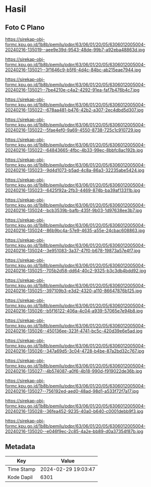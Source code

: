 # Hasil

## Foto C Plano

https://sirekap-obj-formc.kpu.go.id/1b8b/pemilu/pdpr/63/06/01/20/05/6306012005004-20240216-135019--aee9e39d-9543-48de-99b7-a92eba48863d.jpg

https://sirekap-obj-formc.kpu.go.id/1b8b/pemilu/pdpr/63/06/01/20/05/6306012005004-20240216-135021--3f1646c9-b5f6-4d4c-84bc-ab215eae7944.jpg

https://sirekap-obj-formc.kpu.go.id/1b8b/pemilu/pdpr/63/06/01/20/05/6306012005004-20240216-135021--7be4210e-c4a2-4292-91ea-faf7b476b4c7.jpg

https://sirekap-obj-formc.kpu.go.id/1b8b/pemilu/pdpr/63/06/01/20/05/6306012005004-20240216-135022--678aa481-b476-42b2-a307-2ec4dbd5d307.jpg

https://sirekap-obj-formc.kpu.go.id/1b8b/pemilu/pdpr/63/06/01/20/05/6306012005004-20240216-135022--5fae4ef0-9a69-4550-8738-725c1c910729.jpg

https://sirekap-obj-formc.kpu.go.id/1b8b/pemilu/pdpr/63/06/01/20/05/6306012005004-20240216-135022--64843665-4fbc-4b33-99ec-8bbfc8ac192b.jpg

https://sirekap-obj-formc.kpu.go.id/1b8b/pemilu/pdpr/63/06/01/20/05/6306012005004-20240216-135023--9d4d1073-b5ad-4c8a-86a3-32235abe5424.jpg

https://sirekap-obj-formc.kpu.go.id/1b8b/pemilu/pdpr/63/06/01/20/05/6306012005004-20240216-135023--6425f92a-2fb3-4469-874b-ba39af13311b.jpg

https://sirekap-obj-formc.kpu.go.id/1b8b/pemilu/pdpr/63/06/01/20/05/6306012005004-20240216-135024--bcb3539b-bafb-435f-9b03-1d97638ee3b7.jpg

https://sirekap-obj-formc.kpu.go.id/1b8b/pemilu/pdpr/63/06/01/20/05/6306012005004-20240216-135024--86b9bc4a-57e9-4635-a55e-24cbac608863.jpg

https://sirekap-obj-formc.kpu.go.id/1b8b/pemilu/pdpr/63/06/01/20/05/6306012005004-20240216-135024--3e951083-3a37-47f0-b678-19873a57e4f7.jpg

https://sirekap-obj-formc.kpu.go.id/1b8b/pemilu/pdpr/63/06/01/20/05/6306012005004-20240216-135025--705b2d58-dd64-40c2-9325-b3c3db4bdd92.jpg

https://sirekap-obj-formc.kpu.go.id/1b8b/pemilu/pdpr/63/06/01/20/05/6306012005004-20240216-135025--397109b3-e3d2-4320-a110-86647876b125.jpg

https://sirekap-obj-formc.kpu.go.id/1b8b/pemilu/pdpr/63/06/01/20/05/6306012005004-20240216-135026--b5f16122-406a-4c04-a939-57065e7e94b8.jpg

https://sirekap-obj-formc.kpu.go.id/1b8b/pemilu/pdpr/63/06/01/20/05/6306012005004-20240216-135026--450136ee-323f-4741-bc5c-420d39e6e5ad.jpg

https://sirekap-obj-formc.kpu.go.id/1b8b/pemilu/pdpr/63/06/01/20/05/6306012005004-20240216-135026--347a69d5-3c04-4728-b4be-87a2bd32c767.jpg

https://sirekap-obj-formc.kpu.go.id/1b8b/pemilu/pdpr/63/06/01/20/05/6306012005004-20240216-135027--4b574087-a0f6-4b18-990d-f919022de36b.jpg

https://sirekap-obj-formc.kpu.go.id/1b8b/pemilu/pdpr/63/06/01/20/05/6306012005004-20240216-135027--756192ed-aed0-48ad-98d1-a533f72f7a17.jpg

https://sirekap-obj-formc.kpu.go.id/1b8b/pemilu/pdpr/63/06/01/20/05/6306012005004-20240216-135028--36fea452-9235-40a0-b640-c0001debb9f3.jpg

https://sirekap-obj-formc.kpu.go.id/1b8b/pemilu/pdpr/63/06/01/20/05/6306012005004-20240216-135020--e046f9ec-2c85-4a2e-bb89-d0a37354f87b.jpg


## Metadata

| Key        | Value               |
| ---------- | ------------------- |
| Time Stamp | 2024-02-29 19:03:47 |
| Kode Dapil | 6301                |




